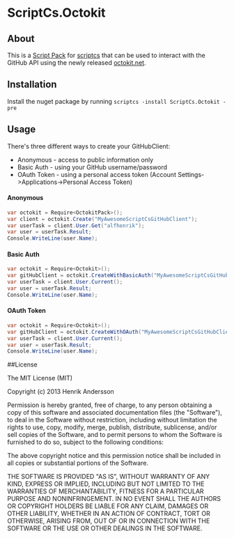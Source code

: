 ScriptCs.Octokit
==============================

## About
This is a [Script Pack](https://github.com/scriptcs/scriptcs/wiki) for [scriptcs](https://github.com/scriptcs/scriptcs) that can be used to interact with the GitHub API using the newly released [octokit.net](https://github.com/octokit/octokit.net).

## Installation

Install the nuget package by running `scriptcs -install ScriptCs.Octokit -pre`

## Usage

There's three different ways to create your GitHubClient:
- Anonymous - access to public information only
- Basic Auth - using your GitHub username/password
- OAuth Token - using a personal access token (Account Settings->Applications->Personal Access Token)

#### Anonymous
```csharp
var octokit = Require<OctokitPack>();
var client = octokit.Create("MyAwesomeScriptCsGitHubClient");
var userTask = client.User.Get("alfhenrik");
var user = userTask.Result;
Console.WriteLine(user.Name);
```

#### Basic Auth
```csharp
var octokit = Require<Octokit>();
var gitHubClient = octokit.CreateWithBasicAuth("MyAwesomeScriptCsGitHubClient", "myusername", "mypassword");
var userTask = client.User.Current();
var user = userTask.Result;
Console.WriteLine(user.Name);
```

#### OAuth Token
```csharp
var octokit = Require<Octokit>();
var gitHubClient = octokit.CreateWithOAuth("MyAwesomeScriptCsGitHubClient", "myusername", "myoauthtoken");
var userTask = client.User.Current();
var user = userTask.Result;
Console.WriteLine(user.Name);
```

##License

The MIT License (MIT)

Copyright (c) 2013 Henrik Andersson

Permission is hereby granted, free of charge, to any person obtaining a copy
of this software and associated documentation files (the "Software"), to deal
in the Software without restriction, including without limitation the rights
to use, copy, modify, merge, publish, distribute, sublicense, and/or sell
copies of the Software, and to permit persons to whom the Software is
furnished to do so, subject to the following conditions:

The above copyright notice and this permission notice shall be included in
all copies or substantial portions of the Software.

THE SOFTWARE IS PROVIDED "AS IS", WITHOUT WARRANTY OF ANY KIND, EXPRESS OR
IMPLIED, INCLUDING BUT NOT LIMITED TO THE WARRANTIES OF MERCHANTABILITY,
FITNESS FOR A PARTICULAR PURPOSE AND NONINFRINGEMENT. IN NO EVENT SHALL THE
AUTHORS OR COPYRIGHT HOLDERS BE LIABLE FOR ANY CLAIM, DAMAGES OR OTHER
LIABILITY, WHETHER IN AN ACTION OF CONTRACT, TORT OR OTHERWISE, ARISING FROM,
OUT OF OR IN CONNECTION WITH THE SOFTWARE OR THE USE OR OTHER DEALINGS IN
THE SOFTWARE.
